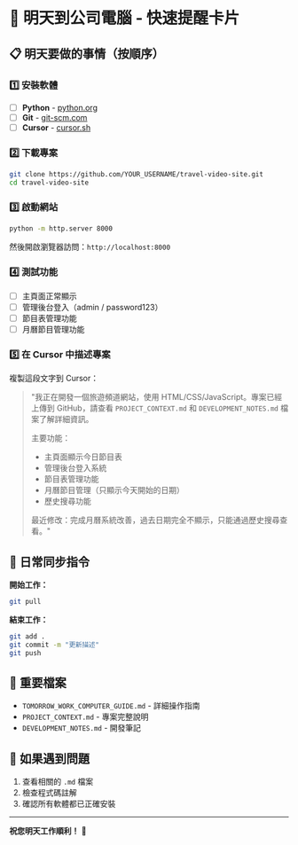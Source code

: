 # 🚀 明天到公司電腦 - 快速提醒卡片

## 📋 明天要做的事情（按順序）

### 1️⃣ 安裝軟體
- [ ] **Python** - [python.org](https://www.python.org/downloads/)
- [ ] **Git** - [git-scm.com](https://git-scm.com/downloads)
- [ ] **Cursor** - [cursor.sh](https://cursor.sh/)

### 2️⃣ 下載專案
```bash
git clone https://github.com/YOUR_USERNAME/travel-video-site.git
cd travel-video-site
```

### 3️⃣ 啟動網站
```bash
python -m http.server 8000
```
然後開啟瀏覽器訪問：`http://localhost:8000`

### 4️⃣ 測試功能
- [ ] 主頁面正常顯示
- [ ] 管理後台登入（admin / password123）
- [ ] 節目表管理功能
- [ ] 月曆節目管理功能

### 5️⃣ 在 Cursor 中描述專案
複製這段文字到 Cursor：

> "我正在開發一個旅遊頻道網站，使用 HTML/CSS/JavaScript。專案已經上傳到 GitHub，請查看 `PROJECT_CONTEXT.md` 和 `DEVELOPMENT_NOTES.md` 檔案了解詳細資訊。
> 
> 主要功能：
> - 主頁面顯示今日節目表
> - 管理後台登入系統
> - 節目表管理功能
> - 月曆節目管理（只顯示今天開始的日期）
> - 歷史搜尋功能
> 
> 最近修改：完成月曆系統改善，過去日期完全不顯示，只能通過歷史搜尋查看。"

## 🔄 日常同步指令

**開始工作：**
```bash
git pull
```

**結束工作：**
```bash
git add .
git commit -m "更新描述"
git push
```

## 📁 重要檔案
- `TOMORROW_WORK_COMPUTER_GUIDE.md` - 詳細操作指南
- `PROJECT_CONTEXT.md` - 專案完整說明
- `DEVELOPMENT_NOTES.md` - 開發筆記

## 🚨 如果遇到問題
1. 查看相關的 `.md` 檔案
2. 檢查程式碼註解
3. 確認所有軟體都已正確安裝

---

**祝您明天工作順利！** 🎯



